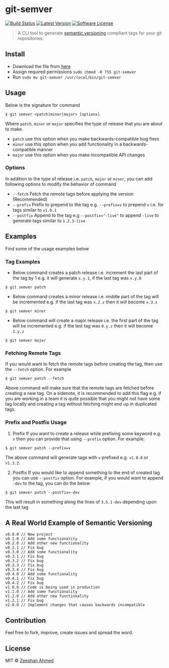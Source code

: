 # git-semver

[![Build Status](https://travis-ci.org/zeeshanu/git-semver.svg?branch=master)](https://travis-ci.org/zeeshanu/git-semver)
[![Latest Version](https://img.shields.io/github/release/zeeshanu/git-profile.svg?style=flat-square)](https://github.com/zeeshanu/git-profile/releases)
[![Software License](https://img.shields.io/badge/license-MIT-brightgreen.svg?style=flat-square)](LICENSE)

> A CLI tool to generate [semantic versioning](http://semver.org) compliant tags for your git repositories. 

## Install

* Download the file from [here](https://github.com/zeeshanu/git-semver/releases/download/v1.0.0/git-semver)
* Assign required permissions `sudo chmod -R 755 git-semver`
* Run `sudo mv git-semver /usr/local/bin/git-semver`

## Usage

Below is the signature for command

```shell
$ git semver <patch|minor|major> [options]
```

Where `patch`, `minor` or `major` specifies the type of release that you are about to make.

- `patch` use this option when you make backwards-compatible bug fixes
- `minor` use this option when you add functionality in a backwards-compatible manner
- `major` use this option when you make incompatible API changes

### Options

In addition to the type of release i.e. `patch`, `major` or `minor`, you can add following options to modify the behavior of command

- `--fetch` Fetch the remote tags before applying the version (Recommended)
- `--prefix` Prefix to prepend to the tag e.g. `--prefix=v` to prepend `v` i.e. for tags similar to `v1.0.1`
- `--postfix` Append to the tag e.g `--postfix="-live"` to append `-live` to generate tags similar to `1.2.3-live`


## Examples

Find some of the usage examples below

### Tag Examples

- Below command creates a patch release i.e. increment the last part of the tag by 1 e.g. it will generate `x.y.1`, if the last tag was `x.y.0`

```shell
$ git semver patch
```

- Below command creates a minor release i.e. middle part of the tag will be incremented e.g. if the last tag was `x.2.z` then it will become `x.3.z`

```shell
$ git semver minor
```

- Below command will create a major release i.e. the first part of the tag will be incremented e.g. if the last tag was `0.y.z` then it will become `1.y.z`

```shell
$ git semver major
```

### Fetching Remote Tags

If you would want to fetch the remote tags before creating the tag, then use the `--fetch` option. For example

```shell
$ git semver patch --fetch
```

Above command will make sure that the remote tags are fetched before creating a new tag. On a sidenote, it is recommended to add this flag e.g. if you are working in a team it is quite possible that you might not have some tag locally and creating a tag without fetching might end up in duplicated tags.

### Prefix and Postfix Usage

1. Prefix
	If you want to create a release while prefixing some keyword e.g. `v` then you can provide that using `--prefix` option. For example:
 
 ```shell
 $ git semver patch --prefix=v
 ```

The above command will generate tags with `v` prefixed e.g. `v1.0.0` or `v1.3.2`.

2. Postfix
	If you would like to append something to the end of created tag you can use `--postfix` option. For example, if you would want to append `-dev` to the tag, you can do the below

 ```shell
 $ git semver patch --postfix=-dev
 ```

This will result in something along the lines of `3.5.1-dev` depending upon the last tag

## A Real World Example of Semantic Versioning
```
v0.0.0 // New project
v0.1.0 // Add some functionality
v0.2.0 // Add other new functionality
v0.2.1 // Fix bug
v0.3.0 // Add some functionality
v0.3.1 // Fix bug
v0.3.2 // Fix bug
v0.3.3 // Fix bug
v0.3.4 // Fix bug
v0.4.0 // Add some functionality
v0.4.1 // Fix bug
v0.4.2 // Fix bug
v1.0.0 // Code is being used in production
v1.1.0 // Add some functionality
v1.2.0 // Add other new functionality
v1.2.1 // Fix bug
v2.0.0 // Implement changes that causes backwards incompatible
```

## Contribution

Feel free to fork, improve, create issues and spread the word.

## License

MIT &copy; [Zeeshan Ahmed](http://github.com/zeeshanu)

